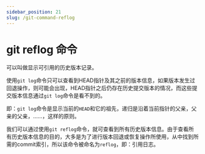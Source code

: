 ```yaml
---
sidebar_position: 21
slug: /git-command-reflog
---
```


# git reflog 命令



可以叫做显示可引用的历史版本记录。

使用`git log`命令只可以查看到HEAD指针及其之前的版本信息，如果版本发生过回退操作，则可能会出现，HEAD指针之后仍存在历史提交版本的情况，而这些提交版本信息通过`git log`命令是看不到的。

即：`git log`命令是显示当前的`HEAD`和它的祖先，递归是沿着当前指针的父亲，父亲的父亲，……，这样的原则。

我们可以通过使用`git reflog`命令，就可查看到所有历史版本信息。由于查看所有历史版本信息的目的，大多是为了进行版本回退或恢复操作所使用，从中找到所需的commit索引，所以该命令被命名为`reflog`，即：引用日志。



